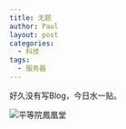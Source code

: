 ```yaml
---
title: 无题
author: Paul
layout: post
categories:
  - 科技
tags:
  - 服务器
---
```


好久没有写Blog，今日水一贴。



![平等院鳳凰堂](https://imgs.gq/2021-0406/nyaoayn.jpg)